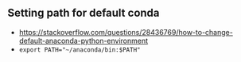 ## Setting path for default conda
* https://stackoverflow.com/questions/28436769/how-to-change-default-anaconda-python-environment
* `export PATH="~/anaconda/bin:$PATH"`
